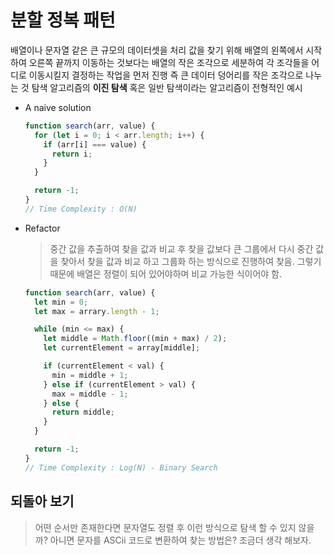 # 분할 정복 패턴

배열이나 문자열 같은 큰 규모의 데이터셋을 처리
값을 찾기 위해 배열의 왼쪽에서 시작하여 오른쪽 끝까지 이동하는 것보다는
배열의 작은 조각으로 세분하여 각 조각들을 어디로 이동시킬지 결정하는 작업을 먼저 진행
즉 큰 데이터 덩어리를 작은 조각으로 나누는 것
탐색 알고리즘의 **이진 탐색** 혹은 일반 탐색이라는 알고리즘이 전형적인 예시

- A naive solution

  ```jsx
  function search(arr, value) {
    for (let i = 0; i < arr.length; i++) {
      if (arr[i] === value) {
        return i;
      }
    }

    return -1;
  }
  // Time Complexity : O(N)
  ```

- Refactor

  > 중간 값을 추출하여 찾을 값과 비교 후 찾을 값보다 큰 그룹에서
  > 다시 중간 값을 찾아서 찾을 값과 비교 하고 그룹화 하는 방식으로 진행하여 찾음.
  > 그렇기 때문에 배열은 정렬이 되어 있어야하며 비교 가능한 식이어야 함.

  ```jsx
  function search(arr, value) {
    let min = 0;
    let max = arrary.length - 1;

    while (min <= max) {
      let middle = Math.floor((min + max) / 2);
      let currentElement = array[middle];

      if (currentElement < val) {
        min = middle + 1;
      } else if (currentElement > val) {
        max = middle - 1;
      } else {
        return middle;
      }
    }

    return -1;
  }
  // Time Complexity : Log(N) - Binary Search
  ```

## 되돌아 보기

> 어떤 순서만 존재한다면 문자열도 정렬 후 이런 방식으로 탐색 할 수 있지 않을까? 아니면 문자를 ASCii 코드로 변환하여 찾는 방법은? 조금더 생각 해보자.
